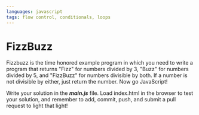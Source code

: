 ```yaml
---
languages: javascript
tags: flow control, conditionals, loops
---
```

# FizzBuzz
Fizzbuzz is the time honored example program in which you need to write a program that returns "Fizz" for numbers divided by 3, "Buzz" for numbers divided by 5, and "FizzBuzz" for numbers divisible by both.  If a number is not divisible by either, just return the number.  Now go JavaScript!

Write your solution in the ***main.js*** file. Load index.html in the browser to test your solution, and remember to add, commit, push, and submit a pull request to light that light!
